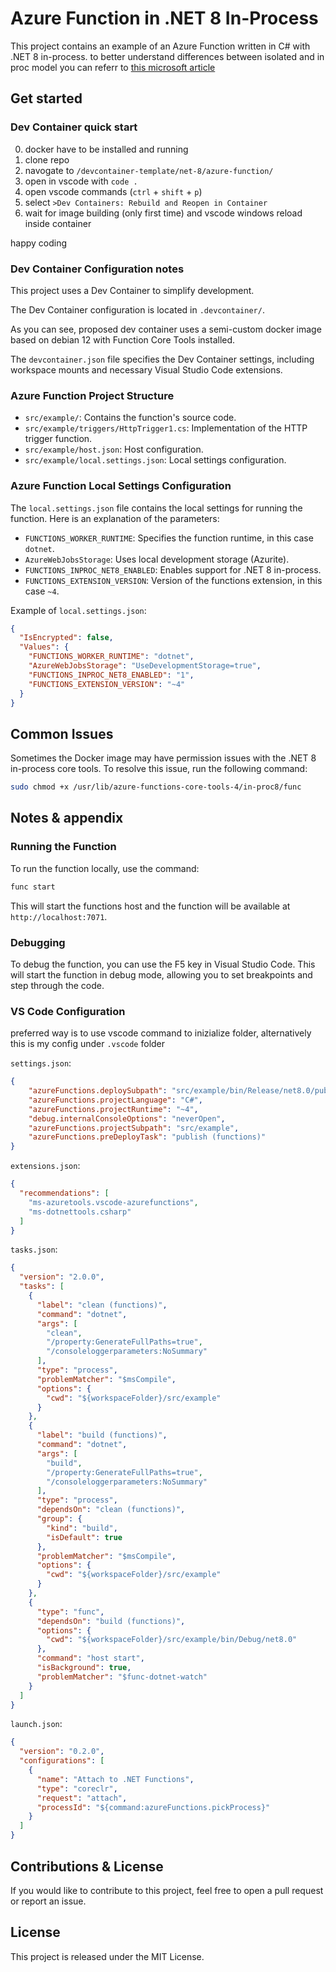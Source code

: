 # Azure Function in .NET 8 In-Process

This project contains an example of an Azure Function written in C# with .NET 8 in-process.
to better understand differences between isolated and in proc model you can referr to [this microsoft article](https://learn.microsoft.com/en-us/azure/azure-functions/dotnet-isolated-in-process-differences)

## Get started

### Dev Container quick start
0. docker have to be installed and running
1. clone repo
2. navogate to `/devcontainer-template/net-8/azure-function/`
3. open in vscode with `code .`
4. open vscode commands (`ctrl` + `shift` + `p`)
5. select `>Dev Containers: Rebuild and Reopen in Container`
6. wait for image building (only first time) and vscode windows reload inside container

happy coding

### Dev Container Configuration notes

This project uses a Dev Container to simplify development. 

The Dev Container configuration is located in `.devcontainer/`.

As you can see, proposed dev container uses a semi-custom docker image based on debian 12 with Function Core Tools installed.

The `devcontainer.json` file specifies the Dev Container settings, including workspace mounts and necessary Visual Studio Code extensions.


### Azure Function Project Structure

- `src/example/`: Contains the function's source code.
- `src/example/triggers/HttpTrigger1.cs`: Implementation of the HTTP trigger function.
- `src/example/host.json`: Host configuration.
- `src/example/local.settings.json`: Local settings configuration.



### Azure Function Local Settings Configuration

The `local.settings.json` file contains the local settings for running the function. Here is an explanation of the parameters:

- `FUNCTIONS_WORKER_RUNTIME`: Specifies the function runtime, in this case `dotnet`.
- `AzureWebJobsStorage`: Uses local development storage (Azurite).
- `FUNCTIONS_INPROC_NET8_ENABLED`: Enables support for .NET 8 in-process.
- `FUNCTIONS_EXTENSION_VERSION`: Version of the functions extension, in this case `~4`.

Example of `local.settings.json`:
```json
{
  "IsEncrypted": false,
  "Values": {
    "FUNCTIONS_WORKER_RUNTIME": "dotnet",
    "AzureWebJobsStorage": "UseDevelopmentStorage=true",
    "FUNCTIONS_INPROC_NET8_ENABLED": "1",
    "FUNCTIONS_EXTENSION_VERSION": "~4"
  }
}
```

## Common Issues

Sometimes the Docker image may have permission issues with the .NET 8 in-process core tools. To resolve this issue, run the following command:

```sh
sudo chmod +x /usr/lib/azure-functions-core-tools-4/in-proc8/func
```
## Notes & appendix

### Running the Function

To run the function locally, use the command:

```sh
func start
```
This will start the functions host and the function will be available at `http://localhost:7071`.

### Debugging

To debug the function, you can use the F5 key in Visual Studio Code. This will start the function in debug mode, allowing you to set breakpoints and step through the code.

### VS Code Configuration
preferred way is to use vscode command to inizialize folder, alternatively this is my config under `.vscode` folder

`settings.json`:

```json
{
    "azureFunctions.deploySubpath": "src/example/bin/Release/net8.0/publish",
    "azureFunctions.projectLanguage": "C#",
    "azureFunctions.projectRuntime": "~4",
    "debug.internalConsoleOptions": "neverOpen",
    "azureFunctions.projectSubpath": "src/example",
    "azureFunctions.preDeployTask": "publish (functions)"
}
```

`extensions.json`:

```json
{
  "recommendations": [
    "ms-azuretools.vscode-azurefunctions",
    "ms-dotnettools.csharp"
  ]
}
```

`tasks.json`:

```json
{
  "version": "2.0.0",
  "tasks": [
    {
      "label": "clean (functions)",
      "command": "dotnet",
      "args": [
        "clean",
        "/property:GenerateFullPaths=true",
        "/consoleloggerparameters:NoSummary"
      ],
      "type": "process",
      "problemMatcher": "$msCompile",
      "options": {
        "cwd": "${workspaceFolder}/src/example"
      }
    },
    {
      "label": "build (functions)",
      "command": "dotnet",
      "args": [
        "build",
        "/property:GenerateFullPaths=true",
        "/consoleloggerparameters:NoSummary"
      ],
      "type": "process",
      "dependsOn": "clean (functions)",
      "group": {
        "kind": "build",
        "isDefault": true
      },
      "problemMatcher": "$msCompile",
      "options": {
        "cwd": "${workspaceFolder}/src/example"
      }
    },
    {
      "type": "func",
      "dependsOn": "build (functions)",
      "options": {
        "cwd": "${workspaceFolder}/src/example/bin/Debug/net8.0"
      },
      "command": "host start",
      "isBackground": true,
      "problemMatcher": "$func-dotnet-watch"
    }
  ]
}
```

`launch.json`:

```json
{
  "version": "0.2.0",
  "configurations": [
    {
      "name": "Attach to .NET Functions",
      "type": "coreclr",
      "request": "attach",
      "processId": "${command:azureFunctions.pickProcess}"
    }
  ]
}
```

## Contributions & License

If you would like to contribute to this project, feel free to open a pull request or report an issue.

## License

This project is released under the MIT License.